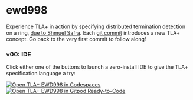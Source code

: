 # ewd998
Experience TLA+ in action by specifying distributed termination detection on a ring, [due to Shmuel Safra](https://www.cs.utexas.edu/users/EWD/ewd09xx/EWD998.PDF).  Each [git commit](https://github.com/lemmy/ewd998/commits/) introduces a new TLA+ concept.  Go back to the very first commit to follow along!

### v00: IDE

Click either one of the buttons to launch a zero-install IDE to give the TLA+ specification language a try:

[![Open TLA+ EWD998 in Codespaces](https://img.shields.io/badge/TLA+-in--Codespaces-grey?labelColor=ee4e14&style=for-the-badge&logo=data:image/svg+xml;base64,PHN2ZyBmaWxsPSIjNjY2NjY2IiByb2xlPSJpbWciIHZpZXdCb3g9IjAgMCAyNCAyNCIgeG1sbnM9Imh0dHA6Ly93d3cudzMub3JnLzIwMDAvc3ZnIj48dGl0bGU+TWljcm9zb2Z0IGljb248L3RpdGxlPjxwYXRoIGQ9Ik0xMS40IDI0SDBWMTIuNmgxMS40VjI0ek0yNCAyNEgxMi42VjEyLjZIMjRWMjR6TTExLjQgMTEuNEgwVjBoMTEuNHYxMS40em0xMi42IDBIMTIuNlYwSDI0djExLjR6Ii8+PC9zdmc+)](https://github.dev/ewd998/ewd998)
[![Open TLA+ EWD998 in Gitpod Ready-to-Code](https://img.shields.io/badge/TLA+-in--Gitpod-grey?labelColor=ee4e14&style=for-the-badge&logo=gitpod)](https://gitpod.io/#https://github.com/ewd998/ewd998)

